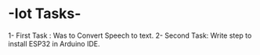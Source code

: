 # -Iot Tasks-
1- First Task :
Was to Convert Speech to text.
2- Second Task:
Write step to install ESP32 in Arduino IDE.
